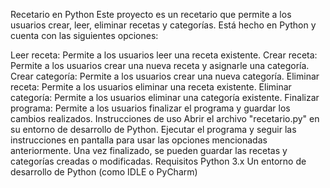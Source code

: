 Recetario en Python
Este proyecto es un recetario que permite a los usuarios crear, leer, eliminar recetas y categorías. Está hecho en Python y cuenta con las siguientes opciones:

Leer receta: Permite a los usuarios leer una receta existente.
Crear receta: Permite a los usuarios crear una nueva receta y asignarle una categoría.
Crear categoría: Permite a los usuarios crear una nueva categoría.
Eliminar receta: Permite a los usuarios eliminar una receta existente.
Eliminar categoría: Permite a los usuarios eliminar una categoría existente.
Finalizar programa: Permite a los usuarios finalizar el programa y guardar los cambios realizados.
Instrucciones de uso
Abrir el archivo "recetario.py" en su entorno de desarrollo de Python.
Ejecutar el programa y seguir las instrucciones en pantalla para usar las opciones mencionadas anteriormente.
Una vez finalizado, se pueden guardar las recetas y categorías creadas o modificadas.
Requisitos
Python 3.x
Un entorno de desarrollo de Python (como IDLE o PyCharm)
